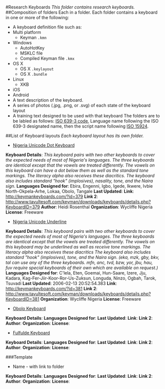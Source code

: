 #Research Keyboards
_This folder contains research keyboards._
##Composition of folders
Each in a folder. Each folder contains a keyboard in one or more of the following:
* A keyboard definition file such as:
 * Multi platform
   * Keyman ```.kmn```
 * Windows
    * AutoHotKey
    * MSKLC file
    * Compiled Keyman file `.kmx`
 * OS X
    * OS X ```.keylayout```
    * OS X ```.bundle```
 * Linux
    * XKB
 * iOS
 * Android
* A text description of the keyboard.
* A series of photos (.jpg, .png, or .svg) of each state of the keyboard layout
* A training text designed to be used with that keyboard
The folders are to be labled as follows: [ISO 639-3 code](http://www-01.sil.org/iso639-3), Language name following the ISO 639-3 designated name, then the script name following [ISO 15924](http://unicode.org/iso15924/iso15924-codes.html).

##List of Keyboard layouts
_Each keyboard layout has its own folder._ 

* [Nigeria Unicode Dot Keyboard](/Nigeria%20Unicode%20Dot%20Keyboard)

**Keyboard Details**: _This keyboard pairs with two other keyboards to cover the expected needs of most of Nigeria's languages. The three keyboards are identical except that the vowels are treated differently. The vowels on this keyboard can have a dot below them as well as the standard tone markings. The literacy alpha also receives these diacritics. The keyboard also includes standard "hook" (implosives), nasality, tone, and the Naira sign._
**Languages Designed for**: Ebira, Engenni, Igbo, Igede, Ikwere, Ivbie North-Okpela-Arhe, Lokaa, Obolo, Tangale
**Last Updated**:
**Link**: http://keymankeyboards.com/?id=379
**Link 2**: http://www.tavultesoft.com/keyman/downloads/keyboards/details.php?KeyboardID=379
**Author**:	Heidi Rosenthal
**Organization**: Wycliffe Nigeria
**License**: Freeware

* [Nigeria Unicode Underline](/Nigeria%20Unicode%20Underline)

**Keyboard Details**: _This keyboard pairs with two other keyboards to cover the expected needs of most of Nigeria's languages. The three keyboards are identical except that the vowels are treated differently. The vowels on this keyboard may be underlined as well as receive tone markings. The literacy alpha also receives these diacritics The keyboard also includes standard "hook" (implosives), tone, and the Naira sign. (eka, mzk, gby, bkv, tal can use any of the three keyboards. mfn, anc, tvd, bzw, yor, jbu, hau, fuv require special keyboards of their own which are available on request.)_
**Languages Designed for**: C'lela, Eten, Goemai, Hun-Saare, Izere, Jju, Kadara, Kag-Fer-Jiir-Koor-Ror-Us-Zuksun, Longuda, Ninzo, Ogbah, Tarok, Tsuvadi
**Last Updated**:	2006-02-13 20:52:54.383
**Link**: http://keymankeyboards.com/?id=381
**Link 2**: http://www.tavultesoft.com/keyman/downloads/keyboards/details.php?KeyboardID=381
**Organization**:	Wycliffe Nigeria
**License**: Freeware

* [Obolo Keyboard](Obolo%20Keyboard)

**Keyboard Details**:
**Languages Designed for**:
**Last Updated**:
**Link**:
**Link 2**:
**Author**:
**Organization**:
**License**:

* [Fulfulde Keyboard](Fulfulde%20Keyboard)

**Keyboard Details**:
**Languages Designed for**:
**Last Updated**:
**Link**:
**Link 2**:
**Author**:
**Organization**:
**License**:

###Template

* Name - with link to folder

**Keyboard Details**:
**Languages Designed for**:
**Last Updated**:
**Link**:
**Link 2**:
**Author**:
**Organization**:
**License**:
